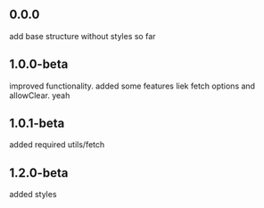 ## 0.0.0
add base structure without styles so far

## 1.0.0-beta
improved functionality. added some features liek fetch options and allowClear. yeah

## 1.0.1-beta
added required utils/fetch

## 1.2.0-beta
added styles
